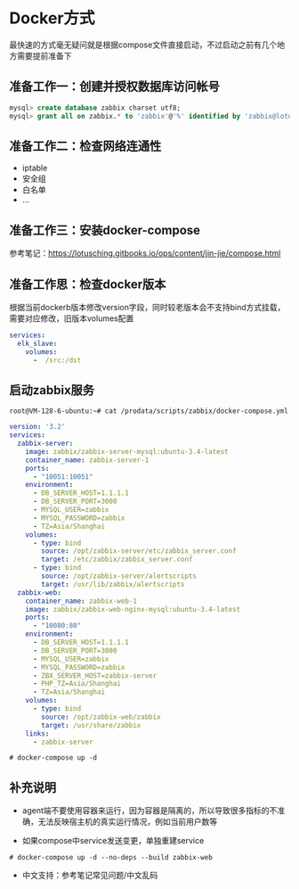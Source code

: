 # Docker方式

最快速的方式毫无疑问就是根据compose文件直接启动，不过启动之前有几个地方需要提前准备下

## 准备工作一：创建并授权数据库访问帐号
```sql
mysql> create database zabbix charset utf8;
mysql> grant all on zabbix.* to 'zabbix'@'%' identified by 'zabbix@lotus';
```

## 准备工作二：检查网络连通性
* iptable
* 安全组
* 白名单
* ...

## 准备工作三：安装docker-compose
参考笔记：https://lotusching.gitbooks.io/ops/content/jin-jie/compose.html

## 准备工作思：检查docker版本
根据当前dockerb版本修改version字段，同时较老版本会不支持bind方式挂载，需要对应修改，旧版本volumes配置
```yaml
services:
  elk_slave:
    volumes:
      -  /src:/dst
```


## 启动zabbix服务

```
root@VM-128-6-ubuntu:~# cat /prodata/scripts/zabbix/docker-compose.yml 
```
```yaml
version: '3.2'
services:
  zabbix-server:
    image: zabbix/zabbix-server-mysql:ubuntu-3.4-latest
    container_name: zabbix-server-1
    ports:
      - "10051:10051"
    environment:
      - DB_SERVER_HOST=1.1.1.1
      - DB_SERVER_PORT=3000
      - MYSQL_USER=zabbix
      - MYSQL_PASSWORD=zabbix
      - TZ=Asia/Shanghai
    volumes:
      - type: bind
        source: /opt/zabbix-server/etc/zabbix_server.conf
        target: /etc/zabbix/zabbix_server.conf
      - type: bind
        source: /opt/zabbix-server/alertscripts
        target: /usr/lib/zabbix/alertscripts
  zabbix-web:
    container_name: zabbix-web-1
    image: zabbix/zabbix-web-nginx-mysql:ubuntu-3.4-latest
    ports:
      - "10080:80"
    environment:
      - DB_SERVER_HOST=1.1.1.1
      - DB_SERVER_PORT=3000
      - MYSQL_USER=zabbix
      - MYSQL_PASSWORD=zabbix
      - ZBX_SERVER_HOST=zabbix-server
      - PHP_TZ=Asia/Shanghai
      - TZ=Asia/Shanghai
    volumes:
      - type: bind
        source: /opt/zabbix-web/zabbix
        target: /usr/share/zabbix
    links:
      - zabbix-server
```
```docker
# docker-compose up -d
```

## 补充说明
* agent端不要使用容器来运行，因为容器是隔离的，所以导致很多指标的不准确，无法反映宿主机的真实运行情况，例如当前用户数等

* 如果compose中service发送变更，单独重建service
```docker
# docker-compose up -d --no-deps --build zabbix-web
```

* 中文支持：参考笔记常见问题/中文乱码
